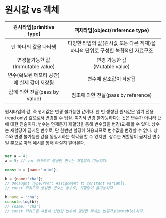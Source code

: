 # 원시값 vs 객체

원시타입(primitive type) | 객체타입(object/reference type)
:---:|:---:
단 하나의 값을 나타냄 | 다양한 타입의 값(원시값 또는 다른 객체)을 하나의 단위로 구성한 복합적인 자료구조
변경불가능한 값<br>(Immutable value)| 변경 가능한 값<br>(Mutable value)
변수(확보된 메모리 공간)에 실제 값이 저장됨 | 변수에 참조값이 저장됨
값에 의한 전달(pass by value)|참조에 의한 전달(pass by reference)

원시타입의 값, 즉 원시값은 변경 불가능한 값이다. 한 번 생성된 원시값은 읽기 전용(read only) 값으로서 변경할 수 업삳. 여기서 변경 불가능하다는 것은 변수가 아니라 `값`에 대한 진술이다. 변수는 언제든지 재할당을 통해 변수값을 변경(교체)할 수 있다. 상수는 재할당이 금지된 변수로, 단 한번만 할당이 허용되므로 변수값을 변경할 수 없다. 상수와 변경 불가능한 값을 동일시하는 착각을 할 수 있지만, 상수는 재할당이 금지된 변수일 뿐으로 아래 예시를 통해 확실히 알아본다.

```javascript

var a = 4;
a = 5; // var 키워드로 생성한 변수는 재할당이 가능하다.

const b = {name:'urim'};

b = {name:'cha'}; 
// Uncaught TypeError: Assignment to constant variable. 
// const 키워드로 생성한 변수는 상수로, 재할당이 불가능하다.

b.name = 'cha';
console.log(b);
// {name: "cha"}
// const 키워드를 사용해 선언한 변수에 할당한 객체는 변경가능(mutable)하다.
```